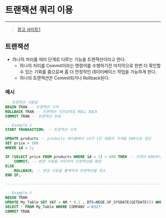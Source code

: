 # 트랜잭션 쿼리 이용

---

>[참고 사이트1](https://coding-factory.tistory.com/82)

## 트랜잭션

- 하나의 처리를 여러 단계로 다루는 기능을 트랜잭션이라고 한다. 
  -  하나의 처리를 Commit이라는 명령어를 수행하기전 마지막으로 한번 더 확인할 수 있는 기회를 줌으로써 좀 더 안정적인 데이터베이스 작업을 가능하게 한다. 
  -  하나의 트랜잭션은 Commit되거나 Rollback된다.

### 예시

```sql
-- 트랜잭션 사용법
BEGIN TRAN -- 트랜잭션 시작
ROLLBACK TRAN -- 트랜잭션 이전상태로 ROLL BACK
COMMIT TRAN -- 트랜잭션 완료 

-- Example 1
START TRANSACTION; -- 트랜잭션 시작

UPDATE products -- products 테이블에서 id가 1인 제품의 가격을 500으로 갱신
SET price = 500
WHERE id = 1;

IF (SELECT price FROM products WHERE id = 2) > 600 THEN -- 가격이 600보다 큰 경우에만 변경 사항을 커밋
    COMMIT; -- 변경 사항을 커밋하여 트랜잭션을 확정
ELSE
    ROLLBACK; -- 변경 사항을 롤백하여 트랜잭션을 취소
END IF;

----------------------------------------------------------------------------------------------

-- Example 2
BEGIN TRAN
UPDATE My_Table SET VAT = AM * 0.1 , DTS=NEOE.SF_SYSDATE(GETDATE()) WHERE CD_COMPANY ='0327' 
SELECT * FROM My_Table WHERE COMPANY ='0327'
COMMIT TRAN
```



